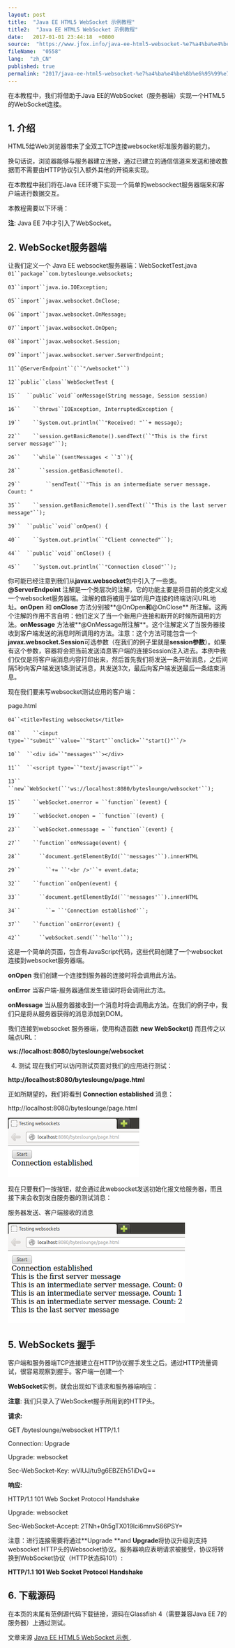 ```yaml
---
layout: post
title:  "Java EE HTML5 WebSocket 示例教程"
title2:  "Java EE HTML5 WebSocket 示例教程"
date:   2017-01-01 23:44:18  +0800
source:  "https://www.jfox.info/java-ee-html5-websocket-%e7%a4%ba%e4%be%8b%e6%95%99%e7%a8%8b.html"
fileName:  "0558"
lang:  "zh_CN"
published: true
permalink: "2017/java-ee-html5-websocket-%e7%a4%ba%e4%be%8b%e6%95%99%e7%a8%8b.html"
---
```




在本教程中，我们将借助于Java EE的WebSocket（服务器端）实现一个HTML5的WebSocket连接。

## 1. 介绍

HTML5给Web浏览器带来了全双工TCP连接websocket标准服务器的能力。

换句话说，浏览器能够与服务器建立连接，通过已建立的通信信道来发送和接收数据而不需要由HTTP协议引入额外其他的开销来实现。

在本教程中我们将在Java EE环境下实现一个简单的websockect服务器端来和客户端进行数据交互。

本教程需要以下环境：

**注**: Java EE 7中才引入了WebSocket。

## 2. WebSocket服务器端

让我们定义一个 Java EE websocket服务器端：WebSocketTest.java
`01``package``com.byteslounge.websockets;`

`03``import``java.io.IOException;`

`05``import``javax.websocket.OnClose;`

`06``import``javax.websocket.OnMessage;`

`07``import``javax.websocket.OnOpen;`

`08``import``javax.websocket.Session;`

`09``import``javax.websocket.server.ServerEndpoint;`

`11``@ServerEndpoint``(``"/websocket"``)`

`12``public``class``WebSocketTest {`

`15``  ``public``void``onMessage(String message, Session session) `

`16``    ``throws``IOException, InterruptedException {`

`19``    ``System.out.println(``"Received: "``+ message);`

`22``    ``session.getBasicRemote().sendText(``"This is the first server message"``);`

`26``    ``while``(sentMessages < ``3``){`

`28``      ``session.getBasicRemote().`

`29``        ``sendText(``"This is an intermediate server message. Count: "`

`35``    ``session.getBasicRemote().sendText(``"This is the last server message"``);`

`39``  ``public``void``onOpen() {`

`40``    ``System.out.println(``"Client connected"``);`

`44``  ``public``void``onClose() {`

`45``    ``System.out.println(``"Connection closed"``);`

你可能已经注意到我们从**javax.websocket**包中引入了一些类。**@ServerEndpoint** 注解是一个类层次的注解，它的功能主要是将目前的类定义成一个websocket服务器端。注解的值将被用于监听用户连接的终端访问URL地址。**onOpen** 和 **onClose** 方法分别被**@OnOpen**和**@OnClose** 所注解。这两个注解的作用不言自明：他们定义了当一个新用户连接和断开的时候所调用的方法。**onMessage** 方法被**@OnMessage所注解**。这个注解定义了当服务器接收到客户端发送的消息时所调用的方法。注意：这个方法可能包含一个**javax.websocket.Session**可选参数（在我们的例子里就是**session参数**）。如果有这个参数，容器将会把当前发送消息客户端的连接Session注入进去。本例中我们仅仅是将客户端消息内容打印出来，然后首先我们将发送一条开始消息，之后间隔5秒向客户端发送1条测试消息，共发送3次，最后向客户端发送最后一条结束消息。

 

现在我们要来写websocket测试应用的客户端：

page.html

`04``<title>Testing websockets</title>`

`08``    ``<input type=``"submit"``value=``"Start"``onclick=``"start()"``/>`

`10``  ``<div id=``"messages"``></div>`

`11``  ``<script type=``"text/javascript"``>`

`13``      ``new``WebSocket(``'ws://localhost:8080/byteslounge/websocket'``);`

`15``    ``webSocket.onerror = ``function``(event) {`

`19``    ``webSocket.onopen = ``function``(event) {`

`23``    ``webSocket.onmessage = ``function``(event) {`

`27``    ``function``onMessage(event) {`

`28``      ``document.getElementById(``'messages'``).innerHTML `

`29``        ``+= ``'<br />'``+ event.data;`

`32``    ``function``onOpen(event) {`

`33``      ``document.getElementById(``'messages'``).innerHTML `

`34``        ``= ``'Connection established'``;`

`37``    ``function``onError(event) {`

`42``      ``webSocket.send(``'hello'``);`

这是一个简单的页面，包含有JavaScript代码，这些代码创建了一个websocket连接到websocket服务器端。

**onOpen** 我们创建一个连接到服务器的连接时将会调用此方法。

**onError** 当客户端-服务器通信发生错误时将会调用此方法。

**onMessage** 当从服务器接收到一个消息时将会调用此方法。在我们的例子中，我们只是将从服务器获得的消息添加到DOM。

我们连接到websocket 服务器端，使用构造函数 **new WebSocket()** 而且传之以端点URL：

**ws://localhost:8080/byteslounge/websocket**

  4. 测试
现在我们可以访问测试页面对我们的应用进行测试：

**http://localhost:8080/byteslounge/page.html**

正如所期望的，我们将看到 **Connection established** 消息：

http://localhost:8080/byteslounge/page.html

[![14083008_wHd4](63036c5.png)](https://www.jfox.info/go.php?url=http://www.jfox.info/wp-content/uploads/2014/02/14083008_wHd4.png)

现在只要我们一按按钮，就会通过此websocket发送初始化报文给服务器，而且接下来会收到发自服务器的测试消息：

服务器发送、客户端接收的消息

[![14083009_tv3t](c8f7343.png)](https://www.jfox.info/go.php?url=http://www.jfox.info/wp-content/uploads/2014/02/14083009_tv3t.png)

 

## 5. WebSockets 握手

客户端和服务器端TCP连接建立在HTTP协议握手发生之后。通过HTTP流量调试，很容易观察到握手。客户端一创建一个

**WebSocket**实例，就会出现如下请求和服务器端响应：

**注意**: 我们只录入了WebSocket握手所用到的HTTP头。

**请求:**

GET /byteslounge/websocket HTTP/1.1

Connection: Upgrade

Upgrade: websocket

Sec-WebSocket-Key: wVlUJ/tu9g6EBZEh51iDvQ==

**响应:**

HTTP/1.1 101 Web Socket Protocol Handshake

Upgrade: websocket

Sec-WebSocket-Accept: 2TNh+0h5gTX019lci6mnvS66PSY=

注意：进行连接需要将通过**Upgrade **and **Upgrade**将协议升级到支持websocket HTTP头的Websocket协议。服务器响应表明请求被接受，协议将转换到WebSocket协议（HTTP状态码101）:

**HTTP/1.1 101 Web Socket Protocol Handshake**

## 6. 下载源码

在本页的末尾有范例源代码下载链接，源码在Glassfish 4（需要兼容Java EE 7的服务器）上通过测试。

文章来源 [Java EE HTML5 WebSocket 示例 ](https://www.jfox.info/go.php?url=http://www.jfox.info/url.php?url=http%3A%2F%2Fwww.oschina.net%2Ftranslate%2Fjava-ee-html5-websocket-example).
